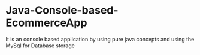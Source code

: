 # Java-Console-based-EcommerceApp
It is an console based application by using pure java concepts and using the MySql for Database storage
